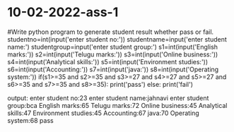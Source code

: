 # 10-02-2022-ass-1
#Write python program to generate student result whether pass or fail.
studentno=int(input('enter student no:'))
studentname=input('enter student name:')
studentgroup=input('enter student group:')
s1=int(input('English marks:'))
s2=int(input('Telugu marks:'))
s3=int(input('Online business:'))
s4=int(input('Analytical skills:'))
s5=int(input('Environment studies:'))
s6=int(input('Accounting:'))
s7=int(input('java:'))
s8=int(input('Operating system:'))
if(s1>=35 and s2>=35 and s3>=27 and s4>=27 and s5>=27 and s6>=35 and s7>=35 and s8>=35):
    print('pass')
else:
    print('fail')
    
output:
enter student no:23
enter student name:jahnavi
enter student group:bca
English marks:65
Telugu marks:72
Online business:45
Analytical skills:47
Environment studies:45
Accounting:67
java:70
Operating system:68
pass
